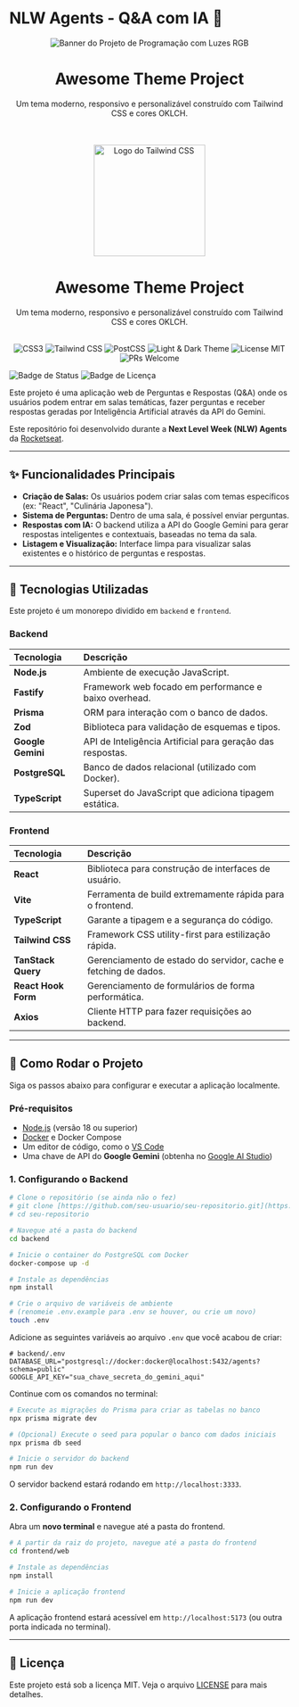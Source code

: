 # NLW Agents - Q&A com IA 🤖


<div align="center">
  <img src="frontend/web/src/assets/Gemini_Generated_Image_usjnwfusjnwfusjn.png" alt="Banner do Projeto de Programação com Luzes RGB">
  <br />
  <h1 align="center">Awesome Theme Project</h1>
  <p align="center">
    Um tema moderno, responsivo e personalizável construído com Tailwind CSS e cores OKLCH.
  </p>
  <br />
</div>
<div align="center">
  <br />
  <img src="https://raw.githubusercontent.com/tailwindlabs/tailwindcss/master/.github/logo-dark.svg" width="200" alt="Logo do Tailwind CSS">
  <br />
  <h1 align="center">Awesome Theme Project</h1>
  <p align="center">
    Um tema moderno, responsivo e personalizável construído com Tailwind CSS e cores OKLCH.
  </p>
  <br />
</div>

<div align="center">
  <img src="https://img.shields.io/badge/CSS-3-blue?logo=css3&logoColor=white" alt="CSS3">
  <img src="https://img.shields.io/badge/Tailwind_CSS-38B2AC?logo=tailwind-css&logoColor=white" alt="Tailwind CSS">
  <img src="https://img.shields.io/badge/PostCSS-DD3A0A?logo=postcss&logoColor=white" alt="PostCSS">
  <img src="https://img.shields.io/badge/Theme-Light%20%26%20Dark-blueviolet" alt="Light & Dark Theme">
  <img src="https://img.shields.io/badge/License-MIT-green" alt="License MIT">
  <img src="https://img.shields.io/badge/PRs-welcome-brightgreen.svg" alt="PRs Welcome">
</div>



![Badge de Status](https://img.shields.io/badge/status-em%20desenvolvimento-yellow)
![Badge de Licença](https://img.shields.io/badge/license-MIT-green)

Este projeto é uma aplicação web de Perguntas e Respostas (Q&A) onde os usuários podem entrar em salas temáticas, fazer perguntas e receber respostas geradas por Inteligência Artificial através da API do Gemini.

Este repositório foi desenvolvido durante a **Next Level Week (NLW) Agents** da [Rocketseat](https://www.rocketseat.com.br/).

---

## ✨ Funcionalidades Principais

-   **Criação de Salas:** Os usuários podem criar salas com temas específicos (ex: "React", "Culinária Japonesa").
-   **Sistema de Perguntas:** Dentro de uma sala, é possível enviar perguntas.
-   **Respostas com IA:** O backend utiliza a API do Google Gemini para gerar respostas inteligentes e contextuais, baseadas no tema da sala.
-   **Listagem e Visualização:** Interface limpa para visualizar salas existentes e o histórico de perguntas e respostas.

---

## 🚀 Tecnologias Utilizadas

Este projeto é um monorepo dividido em `backend` e `frontend`.

### **Backend**

| Tecnologia | Descrição |
| :--- | :--- |
| **Node.js** | Ambiente de execução JavaScript. |
| **Fastify** | Framework web focado em performance e baixo overhead. |
| **Prisma** | ORM para interação com o banco de dados. |
| **Zod** | Biblioteca para validação de esquemas e tipos. |
| **Google Gemini**| API de Inteligência Artificial para geração das respostas. |
| **PostgreSQL**| Banco de dados relacional (utilizado com Docker). |
| **TypeScript**| Superset do JavaScript que adiciona tipagem estática. |

### **Frontend**

| Tecnologia | Descrição |
| :--- | :--- |
| **React** | Biblioteca para construção de interfaces de usuário. |
| **Vite** | Ferramenta de build extremamente rápida para o frontend. |
| **TypeScript** | Garante a tipagem e a segurança do código. |
| **Tailwind CSS** | Framework CSS utility-first para estilização rápida. |
| **TanStack Query**| Gerenciamento de estado do servidor, cache e fetching de dados. |
| **React Hook Form**| Gerenciamento de formulários de forma performática. |
| **Axios** | Cliente HTTP para fazer requisições ao backend. |

---

## 🏁 Como Rodar o Projeto

Siga os passos abaixo para configurar e executar a aplicação localmente.

### **Pré-requisitos**

-   [Node.js](https://nodejs.org/en/) (versão 18 ou superior)
-   [Docker](https://www.docker.com/products/docker-desktop/) e Docker Compose
-   Um editor de código, como o [VS Code](https://code.visualstudio.com/)
-   Uma chave de API do **Google Gemini** (obtenha no [Google AI Studio](https://aistudio.google.com/))

### **1. Configurando o Backend**

```bash
# Clone o repositório (se ainda não o fez)
# git clone [https://github.com/seu-usuario/seu-repositorio.git](https://github.com/seu-usuario/seu-repositorio.git)
# cd seu-repositorio

# Navegue até a pasta do backend
cd backend

# Inicie o container do PostgreSQL com Docker
docker-compose up -d

# Instale as dependências
npm install

# Crie o arquivo de variáveis de ambiente
# (renomeie .env.example para .env se houver, ou crie um novo)
touch .env

```

Adicione as seguintes variáveis ao arquivo `.env` que você acabou de criar:

```env
# backend/.env
DATABASE_URL="postgresql://docker:docker@localhost:5432/agents?schema=public"
GOOGLE_API_KEY="sua_chave_secreta_do_gemini_aqui"
```

Continue com os comandos no terminal:

```bash
# Execute as migrações do Prisma para criar as tabelas no banco
npx prisma migrate dev

# (Opcional) Execute o seed para popular o banco com dados iniciais
npx prisma db seed

# Inicie o servidor do backend
npm run dev
```

O servidor backend estará rodando em `http://localhost:3333`.

### **2. Configurando o Frontend**

Abra um **novo terminal** e navegue até a pasta do frontend.

```bash
# A partir da raiz do projeto, navegue até a pasta do frontend
cd frontend/web

# Instale as dependências
npm install

# Inicie a aplicação frontend
npm run dev
```

A aplicação frontend estará acessível em `http://localhost:5173` (ou outra porta indicada no terminal).

---

## 📄 Licença

Este projeto está sob a licença MIT. Veja o arquivo [LICENSE](LICENSE) para mais detalhes.

